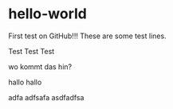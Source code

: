 # hello-world

First test on GitHub!!!
These are some test lines.

Test
Test
Test

wo kommt das hin?

hallo
hallo

adfa
adfsafa
asdfadfsa